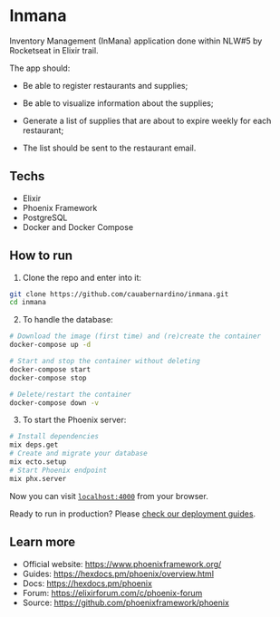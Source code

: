 # Inmana

Inventory Management (InMana) application done within NLW#5 by Rocketseat in Elixir trail.

The app should:

- Be able to register restaurants and supplies;

- Be able to visualize information about the supplies;

- Generate a list of supplies that are about to expire weekly for each restaurant;

- The list should be sent to the restaurant email.


## Techs

- Elixir
- Phoenix Framework
- PostgreSQL
- Docker and Docker Compose

## How to run

1. Clone the repo and enter into it:

```bash
git clone https://github.com/cauabernardino/inmana.git
cd inmana
```

2. To handle the database:

```bash
# Download the image (first time) and (re)create the container
docker-compose up -d

# Start and stop the container without deleting
docker-compose start
docker-compose stop

# Delete/restart the container 
docker-compose down -v
```

3. To start the Phoenix server:

```bash
# Install dependencies 
mix deps.get
# Create and migrate your database
mix ecto.setup
# Start Phoenix endpoint
mix phx.server
```

Now you can visit [`localhost:4000`](http://localhost:4000) from your browser.

Ready to run in production? Please [check our deployment guides](https://hexdocs.pm/phoenix/deployment.html).

## Learn more

  * Official website: https://www.phoenixframework.org/
  * Guides: https://hexdocs.pm/phoenix/overview.html
  * Docs: https://hexdocs.pm/phoenix
  * Forum: https://elixirforum.com/c/phoenix-forum
  * Source: https://github.com/phoenixframework/phoenix
